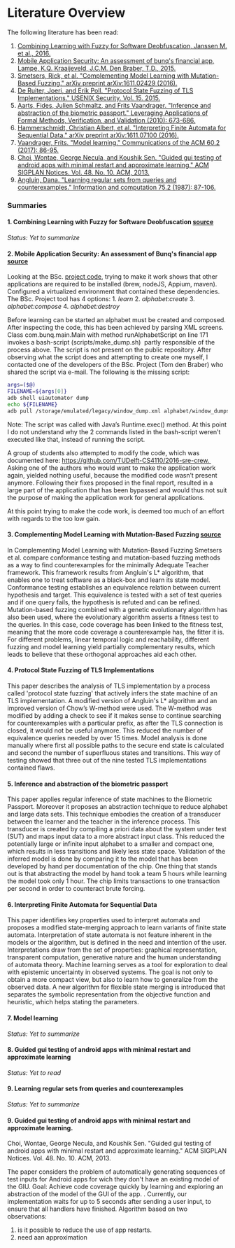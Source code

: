 # Literature Overview

The following literature has been read:

1. [Combining Learning with Fuzzy for Software Deobfuscation, Janssen M. et al., 2016.](#literature1)
2. [Mobile Application Security: An assessment of bunq's financial app, Lampe, K.Q. Kraaijeveld, J.C.M. Den Braber, T.D., 2015. ](#literature2)
3. [Smetsers, Rick, et al. "Complementing Model Learning with Mutation-Based Fuzzing." arXiv preprint arXiv:1611.02429 (2016). ](#literature3)
4. [De Ruiter, Joeri, and Erik Poll. "Protocol State Fuzzing of TLS Implementations." USENIX Security. Vol. 15. 2015.](#literature4)
5. [Aarts, Fides, Julien Schmaltz, and Frits Vaandrager. "Inference and abstraction of the biometric passport." Leveraging Applications of Formal Methods, Verification, and Validation (2010): 673-686.](#literature5)
6. [Hammerschmidt, Christian Albert, et al. "Interpreting Finite Automata for Sequential Data." arXiv preprint arXiv:1611.07100 (2016).](#literature6)
7. [Vaandrager, Frits. "Model learning." Communications of the ACM 60.2 (2017): 86-95.](#literature7)
8. [Choi, Wontae, George Necula, and Koushik Sen. "Guided gui testing of android apps with minimal restart and approximate learning." ACM SIGPLAN Notices. Vol. 48. No. 10. ACM, 2013.](#literature8)
9. [Angluin, Dana. "Learning regular sets from queries and counterexamples." Information and computation 75.2 (1987): 87-106.](#literature9)

### Summaries


#### <a id="literature1"></a> 1. Combining Learning with Fuzzy for Software Deobfuscation [source](http://repository.tudelft.nl/islandora/object/uuid:6282cd05-6ae3-4f39-adc7-1a45efe1ccce?collection=education)
_Status: Yet to summarize_

#### <a id="literature2"></a> 2. Mobile Application Security: An assessment of Bunq's financial app [source](http://repository.tudelft.nl/islandora/object/uuid%3A37e87645-09a3-4ace-b9b2-dad897292ac9?collection=education)
Looking at the BSc. [project code](https://github.com/bunqcom/fsm-learner), trying to make it work shows that other applications are required to be installed (brew, nodeJS, Appium, maven). Configured a virtualized environment that contained these dependencies. The BSc. Project tool has 4 options:
    1. _learn_
    2. _alphabet:create_
    3. _alphabet:compose_
    4. _alphabet:destroy_

Before learning can be started an alphabet must be created and composed. After inspecting the code, this has been achieved by parsing XML screens.
Class com.bunq.main.Main with method runAlphabetScript on line 171 invokes a bash-script (scripts/make_dump.sh)  partly responsible of the process above. The script is not present on the public repository. After observing what the script does and attempting to create one myself, I contacted one of the developers of the BSc. Project (Tom den Braber) who shared the script via e-mail. The following is the missing script:

```bash
args=($@)
FILENAME=${args[0]}
adb shell uiautomator dump
echo ${FILENAME}
adb pull /storage/emulated/legacy/window_dump.xml alphabet/window_dumps/$FILENAME   
```
Note: The script was called with Java’s Runtime.exec() method. At this point I do not understand why the 2 commands listed in the bash-script weren’t executed like that, instead of running the script.

A group of students also attempted to modify the code, which was documented here: https://github.com/TUDelft-CS4110/2016-sre-crew.  Asking one of the authors who would want to make the application work again, yielded nothing useful, because the modified code wasn’t present anymore. Following their fixes proposed in the final report, resulted in a large part of the application that has been bypassed and would thus not suit the purpose of making the application work for general applications.

At this point trying to make the code work, is deemed too much of an effort with regards to the too low gain.

#### <a id="literature3"></a> 3. Complementing Model Learning with Mutation-Based Fuzzing [source](https://arxiv.org/pdf/1611.02429.pdf)
In Complementing Model Learning with Mutation-Based Fuzzing Smetsers et al. compare conformance testing and mutation-based fuzzing methods as a way to find counterexamples for the minimally Adequate Teacher framework. This framework results from Angluin's L* algorithm, that enables one to treat software as a black-box and learn its state model. Conformance testing establishes an equivalence relation between current hypothesis and target. This equivalence is tested with a set of test queries and if one query fails, the hypothesis is refuted and can be refined.  Mutation-based fuzzing combined with a genetic evolutionary algorithm has also been used, where the evolutionary algorithm asserts a fitness test to the queries. In this case, code coverage has been linked to the fitness test, meaning that the more code coverage a counterexample has, the fitter it is. For different problems, linear temporal logic and reachability, different fuzzing and model learning yield partially complementary results, which leads to believe that these orthogonal approaches aid each other.

#### <a id="literature4"></a> 4. Protocol State Fuzzing of TLS Implementations
This paper describes the analysis of TLS implementation by a process called 'protocol state fuzzing' that actively infers the state machine of an TLS implementation. A modified version of Angluin's L* algorithm and an improved version of Chow’s W-method were used. The W-method was modified by adding a check to see if it makes sense to continue searching for counterexamples with a particular prefix, as after the TLS connection is closed, it would not be useful anymore. This reduced the number of equivalence queries needed by over 15 times. Model analysis is done manually where first all possible paths to the secure end state is calculated and second the number of superfluous states and transitions. This way of testing showed that three out of the nine tested TLS implementations contained flaws.

#### <a id="literature5"></a> 5. Inference and abstraction of the biometric passport
This paper applies regular inference of state machines to the Biometric Passport. Moreover it proposes an abstraction technique to reduce alphabet and large data sets. This technique embodies the creation of a transducer between the learner and the teacher in the inference process. This transducer is created by compiling a priori data about the system under test (SUT) and maps input data to a more abstract input class. This reduced the potentially large or infinite input alphabet to a smaller and compact one, which results in less transitions and likely less state space. Validation of the inferred model is done by comparing it to the model that has been developed by hand per documentation of the chip. One thing that stands out is that abstracting the model by hand took a team 5 hours while learning the model took only 1 hour. The chip limits transactions to one transaction per second in order to counteract brute forcing.

#### <a id="literature6"></a> 6. Interpreting Finite Automata for Sequential Data
This paper identifies key properties used to interpret automata and proposes a modified state-merging approach to learn variants of finite state automata. Interpretation of state automata is not feature inherent in the models or the algorithm, but is defined in the need and intention of the user. Interpretations draw from the set of properties: graphical representation, transparent computation, generative nature and the human understanding of automata theory. Machine learning serves as a tool for exploration to deal with epistemic uncertainty in observed systems. The goal is not only to obtain a more compact view, but also to learn how to generalize from the observed data. A new algorithm for flexible state merging is introduced that separates the symbolic representation from the objective function and heuristic, which helps stating the parameters.

####  <a id="literature7"></a> 7. Model learning
_Status: Yet to summarize_

####  <a id="literature8"></a> 8. Guided gui testing of android apps with minimal restart and approximate learning
_Status: Yet to read_

####  <a id="literature9"></a> 9. Learning regular sets from queries and counterexamples
_Status: Yet to summarize_

#### <a id="literature9"></a> 9. Guided gui testing of android apps with minimal restart and approximate learning.
Choi, Wontae, George Necula, and Koushik Sen. "Guided gui testing of android apps with minimal restart and approximate learning." ACM SIGPLAN Notices. Vol. 48. No. 10. ACM, 2013.

The paper considers the problem of automatically generating sequences of test inputs for Android apps for wich they don't have an existing model of the GIU. Goal: Achieve code coverage quickly by learning and exploring an abstraction of the model of the GUI of the app. . Currently,
our implementation waits for up to 5 seconds after sending a user input, to ensure that all handlers have finished.
Algorithm based on two observations:
  1. is it possible to reduce the use of app restarts.
  2. need aan approximation
